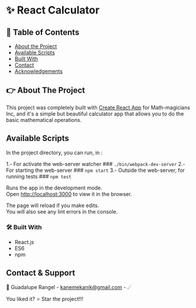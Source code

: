 # ✨ React Calculator

## 📝 Table of Contents

* [About the Project](#about-the-project)
* [Available Scripts](#available-scripts)
* [Built With](#built-with)
* [Contact](#contact)
* [Acknowledgements](#acknowledgements)

<!-- ABOUT THE PROJECT -->
## 👉 About The Project

This project was completely built with [Create React App](https://github.com/facebook/create-react-app) for Math-magicians Inc, 
and it's a simple but beautiful calculator app that allows you to do the basic mathematical operations.  

## Available Scripts

In the project directory, you can run, in :

1.- For activate the web-server watcher ### `./bin/webpack-dev-server`
2.- For starting the web-server ### `npm start`
3.- Outside the web-server, for running tests ### `npm test`

Runs the app in the development mode.<br />
Open [http://localhost:3000](http://localhost:3000) to view it in the browser.

The page will reload if you make edits.<br />
You will also see any lint errors in the console.

### 🛠 Built With

*   React.js 
*   ES6
*   npm

<!-- CONTACT & SUPPORT -->
## Contact & Support

🙍 Guadalupe Rangel - kanemekanik@gmail.com - ☄

You liked it? ⭐️ Star the project!!!